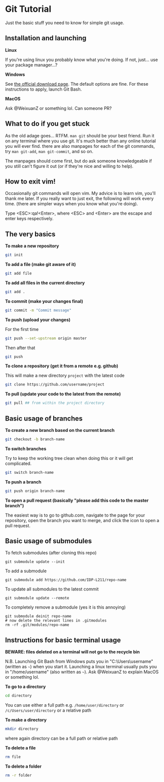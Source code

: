 # Git Tutorial
Just the basic stuff you need to know for simple git usage.

## Installation and launching

**Linux**

If you're using linux you probably know what you're doing. If not, just... use
your package manager...?

**Windows**

See [the official download page](https://git-scm.com/download). The default
options are fine. For these instructions to apply, launch Git Bash.

**MacOS**

Ask @WeixuanZ or something lol. Can someone PR?

## What to do if you get stuck
As the old adage goes... RTFM. `man git` should be your best friend. Run it on
any terminal where you use git. It's much better than any online tutorial you
will ever find. there are also manpages for each of the git commands, try `man
git-add`, `man git-commit`, and so on.

The manpages should come first, but do ask someone knowledgeable if you still
can't figure it out (or if they're nice and willing to help).

## How to exit vim!
Occasionally git commands will open vim. My advice is to learn vim, you'll
thank me later. If you really want to just exit, the following will work every
time. (there are simpler ways when you know what you're doing).

Type \<ESC\>:qa!\<Enter\>, where \<ESC\> and \<Enter\> are the escape and enter
keys respectively.

## The very basics
**To make a new repository**
```sh
git init
```

**To add a file (make git aware of it)**
```sh
git add file
```

**To add all files in the current directory**
```sh
git add .
```

**To commit (make your changes final)**
```sh
git commit -m "Commit message"
```

**To push (upload your changes)**

For the first time
```sh
git push --set-upstream origin master
```

Then after that
```sh
git push
```

**To clone a repository (get it from a remote e.g. github)**

This will make a new directory `project` with the latest code
```sh
git clone https://github.com/username/project
```

**To pull (update your code to the latest from the remote)**
```sh
git pull ## from within the project directory
```

## Basic usage of branches
**To create a new branch based on the current branch**
```sh
git checkout -b branch-name
```
**To switch branches**

Try to keep the working tree clean when doing this or it will get complicated.
```sh
git switch branch-name
```
**To push a branch**
```sh
git push origin branch-name
```
**To open a pull request (basically "please add this code to the master branch")**

The easiest way is to go to github.com, navigate to the page for your
repository, open the branch you want to merge, and click the icon to open a
pull request.

## Basic usage of submodules
To fetch submodules (after cloning this repo)
```
git submodule update --init
```
To add a submodule
```
git submodule add https://github.com/IDP-L211/repo-name
```
To update all submodules to the latest commit
```
git submodule update --remote
```
To completely remove a submodule (yes it is this annoying)
```
git submodule deinit repo-name
# now delete the relevant lines in .gitmodules
rm -rf .git/modules/repo-name
```

## Instructions for basic terminal usage
**BEWARE: files deleted on a terminal will not go to the recycle bin**

N.B. Launching Git Bash from Windows puts you in "C:\\Users\\username" (written
as `~`) when you start it. Launching a linux terminal usually puts you in
"/home/username" (also written as `~`). Ask @WeixuanZ to explain MacOS or
something lol.

**To go to a directory**
```sh
cd directory
```
You can use either a full path e.g. `/home/user/directory` or
`/c/Users/user/directory` or a relative path

**To make a directory**
```sh
mkdir directory
```
where again directory can be a full path or relative path

**To delete a file**
```sh
rm file
```

**To delete a folder**
```sh
rm -r folder
```
